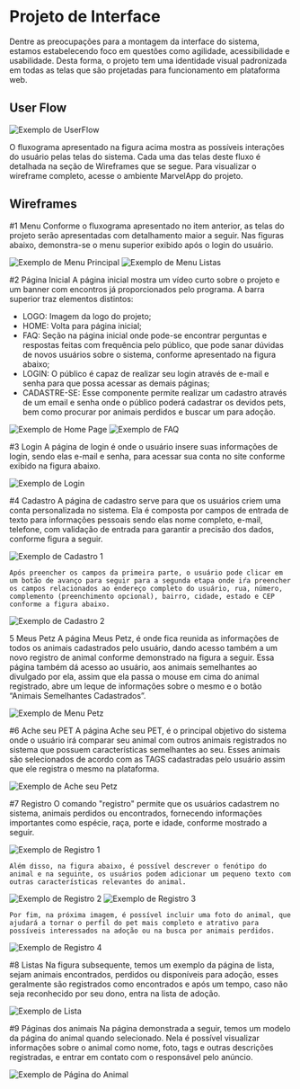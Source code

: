 
# Projeto de Interface

Dentre as preocupações para a montagem da interface do sistema, estamos estabelecendo foco em questões como agilidade, acessibilidade e usabilidade. Desta forma, o projeto tem uma identidade visual padronizada em todas as telas que são projetadas para funcionamento em plataforma web.

## User Flow

![Exemplo de UserFlow](img/Fluxo%20do%20Usu%C3%A1rio.png)

O fluxograma apresentado na figura acima mostra as possíveis interações do usuário pelas telas do sistema. Cada uma das telas deste fluxo é detalhada na seção de Wireframes que se segue. Para visualizar o wireframe completo, acesse o ambiente MarvelApp do projeto.


## Wireframes

#1 Menu
    Conforme o fluxograma apresentado no item anterior, as telas do projeto serão apresentadas com detalhamento maior a seguir. Nas figuras abaixo, demonstra-se o menu superior exibido após o login do usuário.

![Exemplo de Menu Principal](img/Menu%20do%20Usu%C3%A1rio.png)
![Exemplo de Menu Listas](img/menu%20listas.png)

#2 Página Inicial
    A página inicial mostra um vídeo curto sobre o projeto e um banner com encontros já proporcionados pelo programa.  A barra superior traz elementos distintos:

-	LOGO: Imagem da logo do projeto;
-	HOME: Volta para página inicial;
-	FAQ: Seção na página inicial onde pode-se encontrar perguntas e respostas feitas com frequência pelo público, que pode sanar dúvidas de novos usuários sobre o sistema, conforme apresentado na figura abaixo;
-	LOGIN: O público é capaz de realizar seu login através de e-mail e senha para que possa acessar as demais páginas;
-	CADASTRE-SE: Esse componente permite realizar um cadastro através de um email e senha onde o público poderá cadastrar os devidos pets, bem como procurar por animais perdidos e buscar um para adoção.

![Exemplo de Home Page](img/pagina%20inicial.png)
![Exemplo de FAQ](img/duvidas%20frequentes.png)

#3 Login
    A página de login é onde o usuário insere suas informações de login, sendo elas e-mail e senha, para acessar sua conta no site conforme exibido na figura abaixo. 

![Exemplo de Login](img/login.png)

#4 Cadastro
 	A página de cadastro serve para que os usuários criem uma conta personalizada no sistema. Ela é composta por campos de entrada de texto para informações pessoais sendo elas nome completo, e-mail, telefone, com validação de entrada para garantir a precisão dos dados, conforme figura a seguir.

![Exemplo de Cadastro 1](img/cadastro%20usuario%201.png)

    Após preencher os campos da primeira parte, o usuário pode clicar em um botão de avanço para seguir para a segunda etapa onde iŕa preencher os campos relacionados ao endereço completo do usuário, rua, número, complemento (preenchimento opcional), bairro, cidade, estado e CEP conforme a figura abaixo. 

![Exemplo de Cadastro 2](img/cadastro%20usuario%202.png)

5 Meus Petz
    A página Meus Petz, é onde fica reunida as informações de todos os animais cadastrados pelo usuário, dando acesso também a um novo registro de animal conforme demonstrado na figura a seguir. Essa página também dá acesso ao usuário, aos animais semelhantes ao divulgado por ela, assim que ela passa o mouse em cima do animal registrado, abre um leque de informações sobre o mesmo e o botão “Animais Semelhantes Cadastrados”.

![Exemplo de Menu Petz](img/meus%20petz.png)

#6 Ache seu PET
    A página Ache seu PET, é o principal objetivo do sistema onde o usuário irá comparar seu animal com outros animais registrados no sistema que possuem características semelhantes ao seu. Esses animais são selecionados de acordo com as TAGS cadastradas pelo usuário assim que ele registra o mesmo na plataforma.

![Exemplo de Ache seu Petz](img/animais%20perdidos.png)

#7 Registro
    O comando "registro" permite que os usuários cadastrem no sistema, animais perdidos ou encontrados, fornecendo informações importantes como espécie, raça, porte e idade, conforme mostrado a seguir. 

![Exemplo de Registro 1](img/registro%20animal%201.png)

    Além disso, na figura abaixo, é possível descrever o fenótipo do animal e na seguinte, os usuários podem adicionar um pequeno texto com outras características relevantes do animal. 
    
![Exemplo de Registro 2](img/registro%20animal%202.png)
![Exemplo de Registro 3](img/registro%20animal%203.png)
    
    Por fim, na próxima imagem, é possível incluir uma foto do animal, que ajudará a tornar o perfil do pet mais completo e atrativo para possíveis interessados na adoção ou na busca por animais perdidos.

![Exemplo de Registro 4](img/registro%20animal%204.png)

#8 Listas
 	Na figura subsequente, temos um exemplo da página de lista, sejam animais encontrados, perdidos ou disponíveis para adoção, esses geralmente são registrados como encontrados e após um tempo, caso não seja reconhecido por seu dono, entra na lista de adoção.

![Exemplo de Lista](img/listas.png)

#9 Páginas dos animais
	Na página demonstrada a seguir, temos um modelo da página do animal quando selecionado. Nela é possível visualizar informações sobre o animal como nome, foto, tags e outras descrições registradas, e entrar em contato com o responsável pelo anúncio.

![Exemplo de Página do Animal](img/animais%20perdidos.png)